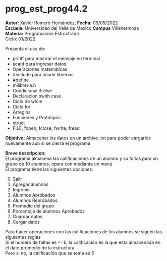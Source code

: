 # prog_est_prog44.2
<p><b>Autor:</b> Xavier Romero Hernández, <b>Fecha:</b> 09/05/2022 <br>
  <b>Escuela:</b> Universidad del Valle de Mexico <b>Campus</b> Villahermosa<br>
  <b>Materia:</b> Programación Estructrada<br>
Ciclo: 01/2022</p>

<p>
Presenta el uso de:
  <ul>
    <li>printf para mostrar el mensaje en terminal</li>
    <li>scanf para ingresar datos</li>
    <li>Operaciones matemáticas</li>
    <li>#include para añadir librerias</li>
    <li>#define</li>
    <li>milibreria.h</li>
    <li>Condicional if-else</li>
    <li>Declaracion swith case</li>
    <li>Ciclo do while</li>
    <li>Ciclo for</li>
    <li>Arreglos</li>
    <li>Funciones y Prototipos</li>
    <li>struct</li>
    <li>FILE, fopen, fclose, fwrite, fread</li>
  </ul>
</p>

<b>Objetivo:</b> Almacenar los datos en un archivo .txt para poder cargarlos nuevamente aun si se cierra el programa

<p><b>Breve descripcion:</b><br>
El programa almacena las calificaciones de un alumno y su faltas para un grupo de 10 alumnos, opera con mediante un menú<br>
El programa tiene las siguientes opciones:
  <ol start="0">
    <li>Salir</li>
    <li>Agregar alumnos</li>
    <li>Imprimir</li>
    <li>Alumnos Aprobados</li>
    <li>Alumnos Reprobados</li>
    <li>Promedio del grupo</li>
    <li>Porcentaje de alumnos Aprobados</li>
    <li>Guardar datos</li>
    <li>Cargar datos</li>
  </ol>
Para hacer operaciones con las calificaciones de los alumnos se siguen las siguientes reglas<br>
Si el numero de faltas es <=6, la calificación es la que esta almacenada en el dato promedio de la estructura<br>
Pero si no, la calificación que se toma es 5<br>
</p>
